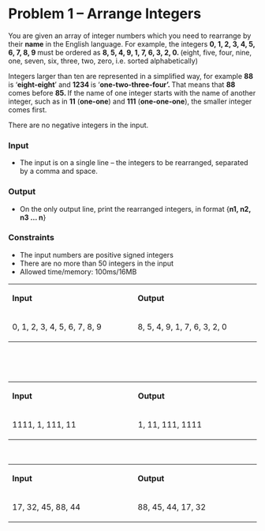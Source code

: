 <h1>Problem 1 &ndash; Arrange Integers</h1>
<p>You are given an array of integer numbers which you need to rearrange by their <strong>name</strong> in the English language. For example, the integers <strong>0, 1, 2, 3, 4, 5, 6, 7, 8, 9 </strong>must be ordered as <strong>8, 5, 4, 9, 1, 7, 6, 3, 2, 0. </strong>(eight, five, four, nine, one, seven, six, three, two, zero, i.e. sorted alphabetically)</p>
<p>Integers larger than ten are represented in a simplified way, for example <strong>88</strong> is &lsquo;<strong>eight-eight</strong>&rsquo; and <strong>1234 </strong>is &lsquo;<strong>one-two-three-four&rsquo;. </strong>That means that <strong>88</strong> comes before <strong>85. </strong>If the name of one integer starts with the name of another integer, such as in <strong>11</strong> (<strong>one-one</strong>) and <strong>111</strong> (<strong>one-one-one</strong>), the smaller integer comes first.</p>
<p>There are no negative integers in the input.</p>
<h3>Input</h3>
<ul>
<li>The input is on a single line &ndash; the integers to be rearranged, separated by a comma and space.</li>
</ul>
<h3>Output</h3>
<ul>
<li>On the only output line, print the rearranged integers, in format {<strong>n1, n2, n3 &hellip; n</strong>}</li>
</ul>
<h3>Constraints</h3>
<ul>
<li>The input numbers are positive signed integers</li>
<li>There are no more than 50 integers in the input</li>
<li>Allowed time/memory: 100ms/16MB</li>
</ul>
<table width="599">
<tbody>
<tr>
<td width="305">
<p><strong>Input</strong></p>
</td>
<td width="294">
<p><strong>Output</strong></p>
</td>
</tr>
<tr>
<td width="305">
<p>0, 1, 2, 3, 4, 5, 6, 7, 8, 9</p>
</td>
<td width="294">
<p>8, 5, 4, 9, 1, 7, 6, 3, 2, 0</p>
</td>
</tr>
</tbody>
</table>
<p>&nbsp;</p>
<p>&nbsp;</p>
<table width="599">
<tbody>
<tr>
<td width="305">
<p><strong>Input</strong></p>
</td>
<td width="294">
<p><strong>Output</strong></p>
</td>
</tr>
<tr>
<td width="305">
<p>1111, 1, 111, 11</p>
</td>
<td width="294">
<p>1, 11, 111, 1111</p>
</td>
</tr>
</tbody>
</table>
<p>&nbsp;</p>
<table width="599">
<tbody>
<tr>
<td width="305">
<p><strong>Input</strong></p>
</td>
<td width="294">
<p><strong>Output</strong></p>
</td>
</tr>
<tr>
<td width="305">
<p>17, 32, 45, 88, 44</p>
</td>
<td width="294">
<p>88, 45, 44, 17, 32</p>
</td>
</tr>
</tbody>
</table>
<p>&nbsp;</p>